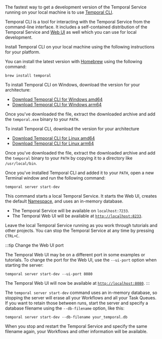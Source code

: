 The fastest way to get a development version of the Temporal Service running on your local machine is to use [Temporal CLI](https://docs.temporal.io/cli).

Temporal CLI is a tool for interacting with the Temporal Service from the command-line interface. It includes a self-contained distribution of the Temporal Service and [Web UI](https://docs.temporal.io/web-ui) as well which you can use for local development.

Install Temporal CLI on your local machine using the following instructions for your platform.

<Tabs groupId="os" queryString>
  <TabItem value="mac" label="macOS">

You can install the latest version with [Homebrew](https://brew.sh) using the following command:

```command
brew install temporal
```

  </TabItem>
  <TabItem value="win" label="Windows">

To install Temporal CLI on Windows, download the version for your architecture:

- [Download Temporal CLI for Windows amd64](https://temporal.download/cli/archive/latest?platform=windows&arch=amd64)
- [Download Temporal CLI for Windows arm64](https://temporal.download/cli/archive/latest?platform=windows&arch=arm64)

Once you've downloaded the file, extract the downloaded archive and add the `temporal.exe` binary to your `PATH`.

  </TabItem>
  <TabItem value="linux" label="Linux">


To install Temporal CLI, download the version for your architecture

- [Download Temporal CLI for Linux amd64](https://temporal.download/cli/archive/latest?platform=linux&arch=amd64)
- [Download Temporal CLI for Linux arm64](https://temporal.download/cli/archive/latest?platform=linux&arch=arm64)

Once you've downloaded the file, extract the downloaded archive and add the `temporal` binary to your `PATH` by copying it to a directory like `/usr/local/bin`.

  </TabItem>
</Tabs>

Once you've installed Temporal CLI and added it to your `PATH`, open a new Terminal window and run the following command:

```command
temporal server start-dev
```

This command starts a local Temporal Service. It starts the Web UI, creates the default [Namespace](https://docs.temporal.io/namespaces), and uses an in-memory database.

* The Temporal Service will be available on `localhost:7233`.
* The Temporal Web UI will be available at [`http://localhost:8233`](http://localhost:8233/).

Leave the local Temporal Service running as you work through tutorials and other projects. You can stop the Temporal Service at any time by pressing `CTRL+C`.

:::tip Change the Web UI port

The Temporal Web UI may be on a different port in some examples or tutorials. To change the port for the Web UI, use the `--ui-port` option when starting the server:

```command
temporal server start-dev --ui-port 8080
```

The Temporal Web UI will now be available at [`http://localhost:8080`](http://localhost:8080/).
:::

The `temporal server start-dev` command uses an in-memory database, so stopping the server will erase all your Workflows and all your Task Queues. If you want to retain those between runs, start the server and specify a database filename using the `--db-filename` option, like this:

```command
temporal server start-dev --db-filename your_temporal.db
```

When you stop and restart the Temporal Service and specify the same filename again, your Workflows and other information will be available.
